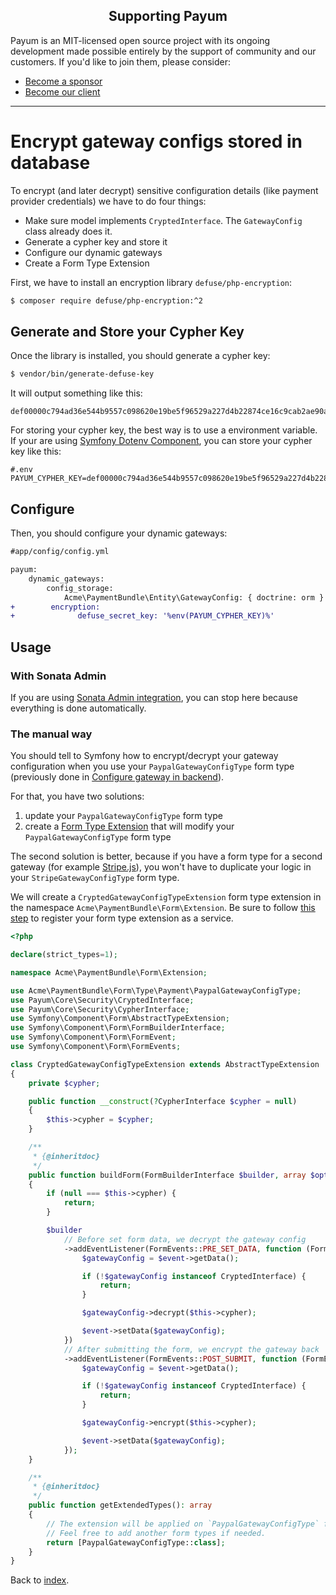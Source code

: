 <h2 align="center">Supporting Payum</h2>

Payum is an MIT-licensed open source project with its ongoing development made possible entirely by the support of community and our customers. If you'd like to join them, please consider:

- [Become a sponsor](https://www.patreon.com/makasim)
- [Become our client](http://forma-pro.com/)

---

# Encrypt gateway configs stored in database

To encrypt (and later decrypt) sensitive configuration details (like payment provider credentials) we have to do four things:

* Make sure model implements `CryptedInterface`. The `GatewayConfig` class already does it.
* Generate a cypher key and store it
* Configure our dynamic gateways
* Create a Form Type Extension

First, we have to install an encryption library `defuse/php-encryption`:

```bash
$ composer require defuse/php-encryption:^2
```

## Generate and Store your Cypher Key

Once the library is installed, you should generate a cypher key:

```bash
$ vendor/bin/generate-defuse-key
```

It will output something like this:
```
def00000c794ad36e544b9557c098620e19be5f96529a227d4b22874ce16c9cab2ae90a45b07f20b86349c6e1d892ed042562f86ebb50fbb8b6394b8797c63b12d232db4
```

For storing your cypher key, the best way is to use a environment variable. 
If your are using [Symfony Dotenv Component](https://symfony.com/doc/current/components/dotenv.html), you can store your cypher key like this:

```dotenv
#.env
PAYUM_CYPHER_KEY=def00000c794ad36e544b9557c098620e19be5f96529a227d4b22874ce16c9cab2ae90a45b07f20b86349c6e1d892ed042562f86ebb50fbb8b6394b8797c63b12d232db4
```

## Configure

Then, you should configure your dynamic gateways:

```diff
#app/config/config.yml

payum:
    dynamic_gateways:
        config_storage: 
            Acme\PaymentBundle\Entity\GatewayConfig: { doctrine: orm }
+        encryption:
+              defuse_secret_key: '%env(PAYUM_CYPHER_KEY)%'
```

## Usage

### With Sonata Admin

If you are using [Sonata Admin integration](./configure-payment-in-backend.md#with-sonata-admin), you can stop here because everything is done automatically.

### The manual way

You should tell to Symfony how to encrypt/decrypt your gateway configuration when you use your `PaypalGatewayConfigType` form type (previously done in [Configure gateway in backend](./configure-payment-in-backend.md)).

For that, you have two solutions:
  1. update your `PaypalGatewayConfigType` form type
  2. create a [Form Type Extension](https://symfony.com/doc/current/form/create_form_type_extension.html) that will modify your `PaypalGatewayConfigType` form type

The second solution is better, because if you have a form type for a second gateway (for example [Stripe.js](../index.md#stripe)),
you won't have to duplicate your logic in your `StripeGatewayConfigType` form type.

We will create a `CryptedGatewayConfigTypeExtension` form type extension in the namespace `Acme\PaymentBundle\Form\Extension`.
Be sure to follow [this step](https://symfony.com/doc/current/form/create_form_type_extension.html#registering-your-form-type-extension-as-a-service) to register your form type extension as a service.

```php
<?php

declare(strict_types=1);

namespace Acme\PaymentBundle\Form\Extension;

use Acme\PaymentBundle\Form\Type\Payment\PaypalGatewayConfigType;
use Payum\Core\Security\CryptedInterface;
use Payum\Core\Security\CypherInterface;
use Symfony\Component\Form\AbstractTypeExtension;
use Symfony\Component\Form\FormBuilderInterface;
use Symfony\Component\Form\FormEvent;
use Symfony\Component\Form\FormEvents;

class CryptedGatewayConfigTypeExtension extends AbstractTypeExtension
{
    private $cypher;

    public function __construct(?CypherInterface $cypher = null)
    {
        $this->cypher = $cypher;
    }

    /**
     * {@inheritdoc}
     */
    public function buildForm(FormBuilderInterface $builder, array $options): void
    {
        if (null === $this->cypher) {
            return;
        }

        $builder
            // Before set form data, we decrypt the gateway config
            ->addEventListener(FormEvents::PRE_SET_DATA, function (FormEvent $event) {
                $gatewayConfig = $event->getData();

                if (!$gatewayConfig instanceof CryptedInterface) {
                    return;
                }

                $gatewayConfig->decrypt($this->cypher);

                $event->setData($gatewayConfig);
            })
            // After submitting the form, we encrypt the gateway back
            ->addEventListener(FormEvents::POST_SUBMIT, function (FormEvent $event) {
                $gatewayConfig = $event->getData();

                if (!$gatewayConfig instanceof CryptedInterface) {
                    return;
                }

                $gatewayConfig->encrypt($this->cypher);

                $event->setData($gatewayConfig);
            });
    }

    /**
     * {@inheritdoc}
     */
    public function getExtendedTypes(): array
    {
        // The extension will be applied on `PaypalGatewayConfigType` form type.
        // Feel free to add another form types if needed.
        return [PaypalGatewayConfigType::class];
    }
}
```

Back to [index](index.md).
